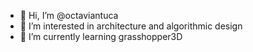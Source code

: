 - 👋 Hi, I’m @octaviantuca
- 👀 I’m interested in architecture and algorithmic design
- 🌱 I’m currently learning grasshopper3D


<!---
octaviantuca/octaviantuca is a ✨ special ✨ repository because its `README.md` (this file) appears on your GitHub profile.
You can click the Preview link to take a look at your changes.
--->
